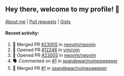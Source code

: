 ## Hey there, welcome to my profile! 👋

[About me](https://seandewar.github.io/)
 | [Pull requests](https://github.com/search?p=1&q=author%3Aseandewar+is%3Apr)
 | [Gists](https://gist.github.com/seandewar)

#### Recent activity:

<!--START_SECTION:activity-->
1. 🎉 Merged PR [#23005](https://github.com/neovim/neovim/pull/23005) in [neovim/neovim](https://github.com/neovim/neovim)
2. 💪 Opened PR [#12246](https://github.com/vim/vim/pull/12246) in [vim/vim](https://github.com/vim/vim)
3. 💪 Opened PR [#23005](https://github.com/neovim/neovim/pull/23005) in [neovim/neovim](https://github.com/neovim/neovim)
4. 🗣 Commented on [#1](https://github.com/seandewar/nvimesweeper/issues/1) in [seandewar/nvimesweeper](https://github.com/seandewar/nvimesweeper)
5. 🎉 Merged PR [#1](https://github.com/seandewar/nvimesweeper/pull/1) in [seandewar/nvimesweeper](https://github.com/seandewar/nvimesweeper)
<!--END_SECTION:activity-->
